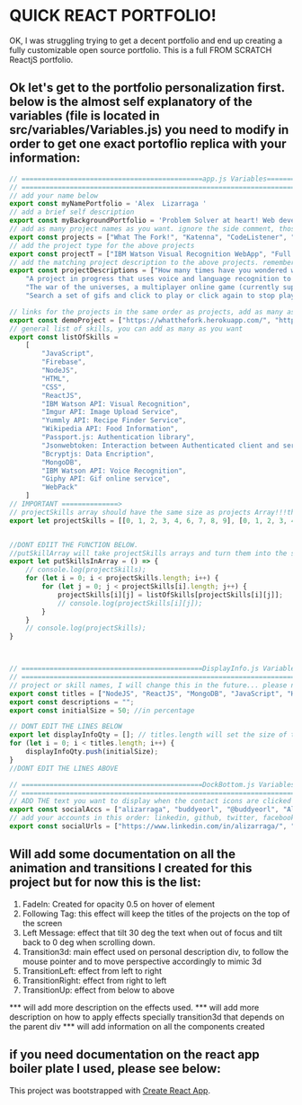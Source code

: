 # QUICK REACT PORTFOLIO!
OK, I was struggling trying to get a decent portfolio and end up creating a fully customizable open source portfolio. This is a full FROM SCRATCH ReactjS portfolio.

## Ok let's get to the portfolio personalization first. below is the almost self explanatory of the variables (file is located in src/variables/Variables.js) you need to modify in order to get one exact portoflio replica with your information:

```javascript
// =============================================app.js Variables============================================================//
// =========================================================================================================================//
// add your name below
export const myNamePortfolio = 'Alex  Lizarraga '
// add a brief self description 
export const myBackgroundPortfolio = 'Problem Solver at heart! Web development, Blockchain and Deep Learning enthusiast!';
// add as many project names as you want. ignore the side comment, those are projects that i have pending to upload on my own portfolio :)
export const projects = ["What The Fork!", "Katenna", "CodeListener", "Multiverse", "GifTastic"]; //, "Fun", "Full Stack App", "Blockchain", "Jupyter Books"
// add the project type for the above projects
export const projectT = ["IBM Watson Visual Recognition WebApp", "Full Stack App", "IBM Watson Natural Language Recognition WebApp", "FUN", "More FUN using APIs"]; //, "Fun", "Full Stack App", "Blockchain", "Jupyter Books"
// add the matching project description to the above projects. remember it's an array!!
export const projectDescriptions = ["How many times have you wondered what could you cook with that ingredient you saw at the super market? or what is the name of that fruit or food you saw? well don't worry, we have created 'What the fork', just open the camera, take the picture of all the ingredients you have, and in matter of seconds the app will tell you all the meals you can cook. Easy!", "Never again!!, yes, You don't need to train the new hire!, with Katenna the continuity manual and the training expenses are a thing of the past, this app is the tool the managers use to train their new employees. Katenna works by keeping all the knowledge the current employee has about its position, and when an employee quits, the new hire can take the new position right away with katenna as the inexpensive trainer",
    "A project in progress that uses voice and language recognition to create and interact with website elements and display the code html code of such elements, all these without typing a word. The code listener will be the tool to create full websites with one voice command,  will help people with mobility impairement to code html, will help instructors to teach and see code changes in real time, children and adults will be able to code as long as there is a voice to do it.",
    "The war of the universes, a multiplayer online game (currently supports only two players) where you have to bomb your multiverse enemy planet, taking advantage of that moment where all the multiverse planets phase in.",
    "Search a set of gifs and click to play or click again to stop playing, who doesn't love gifs anyways?"]

// links for the projects in the same order as projects, add as many as you want.
export const demoProject = ["https://whatthefork.herokuapp.com/", "http://www.katenna.com", "https://thecodelistener.herokuapp.com/", "https://buddyeorl.github.io/ggj2018/", "https://buddyeorl.github.io/GifTastic/"];
// general list of skills, you can add as many as you want
export const listOfSkills =
    [
        "JavaScript",
        "Firebase",
        "NodeJS",
        "HTML",
        "CSS",
        "ReactJS",
        "IBM Watson API: Visual Recognition",
        "Imgur API: Image Upload Service",
        "Yummly API: Recipe Finder Service",
        "Wikipedia API: Food Information",
        "Passport.js: Authentication library",
        "Jsonwebtoken: Interaction between Authenticated client and server",
        "Bcryptjs: Data Encription",
        "MongoDB",
        "IBM Watson API: Voice Recognition",
        "Giphy API: Gif online service",
        "WebPack"
    ]
// IMPORTANT ==============>
// projectSkills array should have the same size as projects Array!!!the number below represent the index of the array listOfSkills======================> 
export let projectSkills = [[0, 1, 2, 3, 4, 6, 7, 8, 9], [0, 1, 2, 3, 4, 5, 10, 13, 16], [0, 1, 3, 4, 14, 16], [0, 1, 2, 3, 4,], [0, 2, 3, 4, 15], [0, 1, 2, 3, 4], [0, 1, 2, 3, 4], [0, 1, 2, 3, 4], [0, 1, 2, 3, 4]];


//DONT EDIIT THE FUNCTION BELOW.
//putSkillArray will take projectSkills arrays and turn them into the skills from list of skills, this is done to prevent writing the skills repeatedly
export let putSkillsInArray = () => {
    // console.log(projectSkills);
    for (let i = 0; i < projectSkills.length; i++) {
        for (let j = 0; j < projectSkills[i].length; j++) {
            projectSkills[i][j] = listOfSkills[projectSkills[i][j]];
            // console.log(projectSkills[i][j]);
        }
    }
    // console.log(projectSkills);
}



// =============================================DisplayInfo.js Variables============================================================//
// =================================================================================================================================//
// project or skill names, I will change this in the future... please note that the images related to the titles, are named as 01.png for node, 02.png for reactjs etc. all this in /src/img/logos
export const titles = ["NodeJS", "ReactJS", "MongoDB", "JavaScript", "HTML5", "Heroku", "CSS3", "Firebase", "Jupyter Books"];
export const descriptions = "";
export const initialSize = 50; //in percentage

// DONT EDIT THE LINES BELOW
export let displayInfoQty = []; // titles.length will set the size of this array to hold the displayInfo card initial size
for (let i = 0; i < titles.length; i++) {
    displayInfoQty.push(initialSize);
}
//DONT EDIT THE LINES ABOVE

// =============================================DockBottom.js Variables============================================================//
// =================================================================================================================================//
// ADD THE text you want to display when the contact icons are clicked
export const socialAccs = ["alizarraga", "buddyeorl", "@buddyeorl", "Alex", "alexander_lizarraga@ymail.com"];
// add your accounts in this order: linkedin, github, twitter, facebook, and your email.
export const socialUrls = ["https://www.linkedin.com/in/alizarraga/", "https://github.com/buddyeorl", "https://twitter.com/buddyeorl", "https://www.facebook.com/alexander.lizarraga.144", "mailto: alexander_lizarraga@ymail.com"];


```

## Will add some documentation on all the animation and transitions I created for this project but for now this is the list:
1. FadeIn: Created for opacity 0.5 on hover of element
2. Following Tag: this effect will keep the titles of the projects on the top of the screen
3. Left Message: effect that tilt 30 deg the text when out of focus and tilt back to 0 deg when scrolling down.
4. Transition3d: main effect used on personal description div, to follow the mouse pointer and to move perspective accordingly to mimic 3d
5. TransitionLeft: effect from left to right
6. TransitionRight: effect from right to left
7. TransitionUp: effect from below to above

*** will add more description on the effects used.
*** will add more description on how to apply effects specially transition3d that depends on the parent div
*** will add information on all the components created


## if you need documentation on the react app boiler plate I used, please see below:
This project was bootstrapped with [Create React App](https://github.com/facebookincubator/create-react-app).
